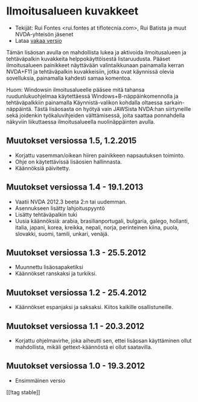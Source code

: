 # Ilmoitusalueen kuvakkeet #

*   Tekijät: Rui Fontes <rui.fontes at tiflotecnia.com>, Rui Batista
    <ruiandrebatista at gmail.com> ja muut NVDA-yhteisön jäsenet
*   Lataa [vakaa versio][1]


Tämän lisäosan avulla on mahdollista lukea ja aktivoida ilmoitusalueen ja
tehtäväpalkin kuvakkeita helppokäyttöisestä listaruudusta. Pääset
ilmoitusalueen painikkeet näyttävään valintaikkunaan painamalla kerran
NVDA+F11 ja tehtäväpalkin kuvakkeisiin, jotka ovat käynnissä olevia
sovelluksia, painamalla kahdesti samaa komentoa.

Huom: Windowsin ilmoitusalueelle pääsee mitä tahansa ruudunlukuohjelmaa
käytettäessä Windows+B-näppäinkomennolla ja tehtäväpalkkiin painamalla
Käynnistä-valikon kohdalla oltaessa sarkain-näppäintä. Tästä lisäosasta on
hyötyä vain JAWSista NVDA:han siirtyneille sekä joidenkin työkaluvihjeiden
välttämisessä, joita saattaa ponnahdella näkyviin liikuttaessa
ilmoitusalueella nuolinäppäinten avulla.


## Muutokset versiossa 1.5, 1.2.2015 ##

* Korjattu vasemman/oikean hiiren painikkeen napsautuksen toiminto.
* Ohje on käytettävissä lisäosien hallinnasta.
* Käännöksiä päivitetty.

## Muutokset versiossa 1.4 - 19.1.2013 ##

* Vaatii NVDA 2012.3 beeta 2:n tai uudemman.
* Asennukseen lisätty lahjoituspyyntö
* Lisätty tehtäväpalkin tuki
* Uusia käännöksiä: arabia, brasilianportugali, bulgaria, galego, hollanti,
  italia, japani, korea, kreikka, nepali, norja, perinteinen kiina, puola,
  slovakki, suomi, tamili, unkari, venäjä.

## Muutokset versiossa 1.3 - 25.5.2012 ##

* Muunnettu lisäosapaketiksi
* Käännökset ranskaksi ja turkiksi.

## Muutokset versiossa 1.2 - 25.4.2012 ##

* Käännökset espanjaksi ja saksaksi. Kiitos kaikille osallistuneille.

## Muutokset versiossa 1.1 - 20.3.2012 ##

* Korjattu ohjelmavirhe, joka aiheutti sen, ettei lisäosan käyttäminen ollut
  mahdollista, mikäli gettext-käännöstä ei ollut saatavilla.

## Muutokset versiossa 1.0 - 19.3.2012 ##

* Ensimmäinen versio


[[!tag stable]]

[1]: http://addons.nvda-project.org/files/get.php?file=st
